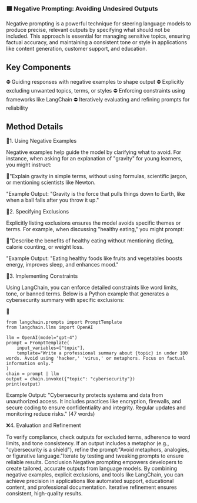  ### 🟥 Negative Prompting: Avoiding Undesired Outputs
Negative prompting is a powerful technique for steering language models to produce precise, relevant outputs by specifying what should not be included. This approach is essential for managing sensitive topics, ensuring factual accuracy, and maintaining a consistent tone or style in applications like content generation, customer support, and education.



## Key Components

⛔ Guiding responses with negative examples to shape output
⛔ Explicitly excluding unwanted topics, terms, or styles
⛔ Enforcing constraints using frameworks like LangChain
⛔ Iteratively evaluating and refining prompts for reliability



## Method Details
🔞1. Using Negative Examples


Negative examples help guide the model by clarifying what to avoid. For instance, when asking for an explanation of "gravity" for young learners, you might instruct:


📛"Explain gravity in simple terms, without using formulas, scientific jargon, or mentioning scientists like Newton.

"Example Output: "Gravity is the force that pulls things down to Earth, like when a ball falls after you throw it up."


🚫2. Specifying Exclusions


Explicitly listing exclusions ensures the model avoids specific themes or terms. For example, when discussing "healthy eating," you might prompt:


📛"Describe the benefits of healthy eating without mentioning dieting, calorie counting, or weight loss.

"Example Output: "Eating healthy foods like fruits and vegetables boosts energy, improves sleep, and enhances mood."


🛑3. Implementing Constraints


Using LangChain, you can enforce detailed constraints like word limits, tone, or banned terms. Below is a Python example that generates a cybersecurity summary with specific exclusions:

📛
```
from langchain.prompts import PromptTemplate
from langchain.llms import OpenAI

llm = OpenAI(model="gpt-4")
prompt = PromptTemplate(
    input_variables=["topic"],
    template="Write a professional summary about {topic} in under 100 words. Avoid using 'hacker,' 'virus,' or metaphors. Focus on factual information only."
)
chain = prompt | llm
output = chain.invoke({"topic": "cybersecurity"})
print(output)
```


Example Output: "Cybersecurity protects systems and data from unauthorized access. It includes practices like encryption, firewalls, and secure coding to ensure confidentiality and integrity. Regular updates and monitoring reduce risks." (47 words)


❌4. Evaluation and Refinement


To verify compliance, check outputs for excluded terms, adherence to word limits, and tone consistency. If an output includes a metaphor (e.g., "cybersecurity is a shield"), refine the prompt:"Avoid metaphors, analogies, or figurative language."Iterate by testing and tweaking prompts to ensure reliable results.
Conclusion
Negative prompting empowers developers to create tailored, accurate outputs from language models. By combining negative examples, explicit exclusions, and tools like LangChain, you can achieve precision in applications like automated support, educational content, and professional documentation. Iterative refinement ensures consistent, high-quality results.
